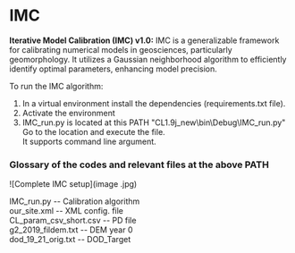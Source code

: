 # IMC
**Iterative Model Calibration (IMC) v1.0:** IMC is a generalizable framework for calibrating numerical models in geosciences, particularly geomorphology. It utilizes a Gaussian neighborhood algorithm to efficiently identify optimal parameters, enhancing model precision.

To run the IMC algorithm:
1) In a virtual environment install the dependencies (requirements.txt file).
2) Activate the environment
3) IMC_run.py is located at this PATH "CL1.9j_new\bin\Debug\IMC_run.py"  
   Go to the location and execute the file.  
   It supports command line argument.  

### Glossary of the codes and relevant files at the above PATH
![Complete IMC setup](image .jpg)

IMC_run.py -- Calibration algorithm  
our_site.xml -- XML config. file  
CL_param_csv_short.csv -- PD file  
g2_2019_fildem.txt -- DEM year 0  
dod_19_21_orig.txt -- DOD_Target  
